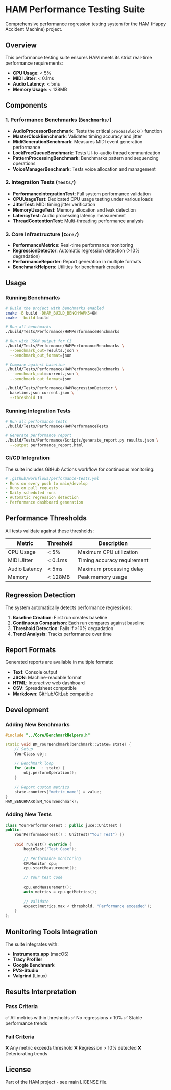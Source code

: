 # HAM Performance Testing Suite

Comprehensive performance regression testing system for the HAM (Happy Accident Machine) project.

## Overview

This performance testing suite ensures HAM meets its strict real-time performance requirements:
- **CPU Usage**: < 5%
- **MIDI Jitter**: < 0.1ms
- **Audio Latency**: < 5ms
- **Memory Usage**: < 128MB

## Components

### 1. Performance Benchmarks (`Benchmarks/`)
- **AudioProcessorBenchmark**: Tests the critical `processBlock()` function
- **MasterClockBenchmark**: Validates timing accuracy and jitter
- **MidiGenerationBenchmark**: Measures MIDI event generation performance
- **LockFreeQueueBenchmark**: Tests UI-to-audio thread communication
- **PatternProcessingBenchmark**: Benchmarks pattern and sequencing operations
- **VoiceManagerBenchmark**: Tests voice allocation and management

### 2. Integration Tests (`Tests/`)
- **PerformanceIntegrationTest**: Full system performance validation
- **CPUUsageTest**: Dedicated CPU usage testing under various loads
- **JitterTest**: MIDI timing jitter verification
- **MemoryUsageTest**: Memory allocation and leak detection
- **LatencyTest**: Audio processing latency measurement
- **ThreadContentionTest**: Multi-threading performance analysis

### 3. Core Infrastructure (`Core/`)
- **PerformanceMetrics**: Real-time performance monitoring
- **RegressionDetector**: Automatic regression detection (>10% degradation)
- **PerformanceReporter**: Report generation in multiple formats
- **BenchmarkHelpers**: Utilities for benchmark creation

## Usage

### Running Benchmarks

```bash
# Build the project with benchmarks enabled
cmake -B build -DHAM_BUILD_BENCHMARKS=ON
cmake --build build

# Run all benchmarks
./build/Tests/Performance/HAMPerformanceBenchmarks

# Run with JSON output for CI
./build/Tests/Performance/HAMPerformanceBenchmarks \
  --benchmark_out=results.json \
  --benchmark_out_format=json

# Compare against baseline
./build/Tests/Performance/HAMPerformanceBenchmarks \
  --benchmark_out=current.json \
  --benchmark_out_format=json

./build/Tests/Performance/HAMRegressionDetector \
  baseline.json current.json \
  --threshold 10
```

### Running Integration Tests

```bash
# Run all performance tests
./build/Tests/Performance/HAMPerformanceTests

# Generate performance report
./build/Tests/Performance/Scripts/generate_report.py results.json \
  --output performance_report.html
```

### CI/CD Integration

The suite includes GitHub Actions workflow for continuous monitoring:

```yaml
# .github/workflows/performance-tests.yml
- Runs on every push to main/develop
- Runs on pull requests
- Daily scheduled runs
- Automatic regression detection
- Performance dashboard generation
```

## Performance Thresholds

All tests validate against these thresholds:

| Metric | Threshold | Description |
|--------|-----------|-------------|
| CPU Usage | < 5% | Maximum CPU utilization |
| MIDI Jitter | < 0.1ms | Timing accuracy requirement |
| Audio Latency | < 5ms | Maximum processing delay |
| Memory | < 128MB | Peak memory usage |

## Regression Detection

The system automatically detects performance regressions:

1. **Baseline Creation**: First run creates baseline
2. **Continuous Comparison**: Each run compares against baseline
3. **Threshold Detection**: Fails if >10% degradation
4. **Trend Analysis**: Tracks performance over time

## Report Formats

Generated reports are available in multiple formats:
- **Text**: Console output
- **JSON**: Machine-readable format
- **HTML**: Interactive web dashboard
- **CSV**: Spreadsheet compatible
- **Markdown**: GitHub/GitLab compatible

## Development

### Adding New Benchmarks

```cpp
#include "../Core/BenchmarkHelpers.h"

static void BM_YourBenchmark(benchmark::State& state) {
    // Setup
    YourClass obj;
    
    // Benchmark loop
    for (auto _ : state) {
        obj.performOperation();
    }
    
    // Report custom metrics
    state.counters["metric_name"] = value;
}
HAM_BENCHMARK(BM_YourBenchmark);
```

### Adding New Tests

```cpp
class YourPerformanceTest : public juce::UnitTest {
public:
    YourPerformanceTest() : UnitTest("Your Test") {}
    
    void runTest() override {
        beginTest("Test Case");
        
        // Performance monitoring
        CPUMonitor cpu;
        cpu.startMeasurement();
        
        // Your test code
        
        cpu.endMeasurement();
        auto metrics = cpu.getMetrics();
        
        // Validate
        expect(metrics.max < threshold, "Performance exceeded");
    }
};
```

## Monitoring Tools Integration

The suite integrates with:
- **Instruments.app** (macOS)
- **Tracy Profiler**
- **Google Benchmark**
- **PVS-Studio**
- **Valgrind** (Linux)

## Results Interpretation

### Pass Criteria
✅ All metrics within thresholds
✅ No regressions > 10%
✅ Stable performance trends

### Fail Criteria
❌ Any metric exceeds threshold
❌ Regression > 10% detected
❌ Deteriorating trends

## License

Part of the HAM project - see main LICENSE file.
